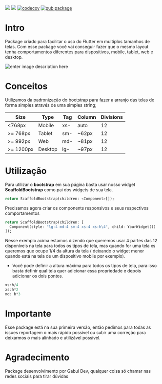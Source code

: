 ![](https://img.shields.io/github/license/gabuldev/bootstrap_flutter?style=flat)
![](https://img.shields.io/github/issues/gabuldev/bootstrap_flutter?style=flat)
[![codecov](https://codecov.io/gh/gabuldev/bootstrap_flutter/branch/main/graph/badge.svg?token=R2S8PLJ8EG)](https://codecov.io/gh/gabuldev/bootstrap_flutter)
[![pub package](https://img.shields.io/pub/v/bootstrap_flutter.svg)](https://pub.dev/packages/bootstrap_flutter)

# Intro

Package criado para facilitar o uso do Flutter em multiplos tamanhos de telas. Com esse package você vai conseguir fazer que o mesmo layout tenha comportamentos diferentes para dispositivos, mobile, tablet, web e desktop.

![enter image description here](https://media.giphy.com/media/C1gGS7DYyB9N8x4XEV/giphy.gif)

# Conceitos

Utilizamos da padronização do bootstrap para fazer a arranjo das telas de forma simples através de uma simples string;

| Size      | Type    | Tag | Column | Divisions |
| --------- | ------- | --- | ------ | --------- |
| <768px    | Mobile  | xs- | auto   | 12        |
| >= 768px  | Tablet  | sm- | ~62px  | 12        |
| >= 992px  | Web     | md- | ~81px  | 12        |
| >= 1200px | Desktop | lg- | ~97px  | 12        |

# Utilização

Para utilizar o **bootstrap** em sua página basta usar nosso widget **ScaffoldBootstrap** como pai dos widgets de sua tela.

```dart
return ScaffoldBootstrap(children: <Component>[]);
```

Precisamos agora criar os components responsivos e seus respectivos comportamentos

```dart
return ScaffoldBootstrap(children: [
  Component(style: "lg-4 md-4 sm-4 xs-4 xs:h\4", child: YourWidget())
]);
```

Nesse exemplo acima estamos dizendo que queremos usar 4 partes das 12 disponíveis na tela para todos os tipos de tela, mas quando for uma tela xs queremos que ocupe 1/4 da altura da tela ( deixando o widget menor quando está na tela de um dispositivo mobile por exemplo).

- Você pode definir a altura máxima para todos os tipos de tela, para isso basta definir qual tela quer adicionar essa propriedade e depois adicionar os dois pontos.

```dart
xs:h/4
xs:h*2
md: h*3
```

# Importante

Esse package está na sua primeira versão, então pedimos para todas as issues reportagem o mais rápido possível ou subir uma correção para deixarmos o mais alinhado e utilizável possível.

# Agradecimento

Package desenvolvimento por Gabul Dev, qualquer coisa só chamar nas redes sociais para tirar dúvidas
